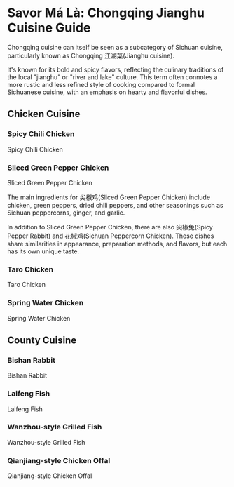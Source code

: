 # Savor Má Là: Chongqing Jianghu Cuisine Guide

<Chinese word="麻辣">
<template #pinyin>má là</template>
</Chinese>

Chongqing cuisine can itself be seen as a subcategory of Sichuan cuisine, particularly known as Chongqing <Speech>江湖菜</Speech>(Jianghu cuisine).

It's known for its bold and spicy flavors, reflecting the culinary traditions of the local "jianghu" or "river and lake" culture. This term often connotes a more rustic and less refined style of cooking compared to formal Sichuanese cuisine, with an emphasis on hearty and flavorful dishes.

## Chicken Cuisine

### Spicy Chili Chicken

<Chinese word="辣子鸡">
<template #pinyin>là zǐ jī</template>
Spicy Chili Chicken
</Chinese>

### Sliced Green Pepper Chicken

<Chinese word="尖椒鸡">
<template #pinyin>jiān jiāo jī</template>
Sliced Green Pepper Chicken
</Chinese>

The main ingredients for <Speech>尖椒鸡</Speech>(Sliced Green Pepper Chicken) include chicken, green peppers, dried chili peppers, and other seasonings such as Sichuan peppercorns, ginger, and garlic.

In addition to Sliced Green Pepper Chicken, there are also <Speech>尖椒兔</Speech>(Spicy Pepper Rabbit) and <Speech>花椒鸡</Speech>(Sichuan Peppercorn Chicken). These dishes share similarities in appearance, preparation methods, and flavors, but each has its own unique taste.

<YouTube link="https://youtu.be/rNs1n45_xfk?si=-06fiV4QdaCcUfzU">
<template #cover><img src="../../assets/youtube/lost-the-sense-of-taste.jpg" /></template>
<template #title>lost the sense of taste | فقدت حاسة التذوق بسبب الفلفل </template>
<template #author>Lao Wang in China</template>
<template #description>In an ancient inn in Chongqing, a table full of Jianghu cuisine, where the spiciness erases all worries! It's spicy enough to make your face expressive and lose your sense of taste! But it's so good, it's really delicious.</template>
</YouTube>

### Taro Chicken

<Chinese word="芋儿鸡">
<template #pinyin>yù ér jī</template>
Taro Chicken
</Chinese>

### Spring Water Chicken

<Chinese word="泉水鸡">
<template #pinyin>quán shuǐ jī</template>
Spring Water Chicken
</Chinese>

## County Cuisine

### Bishan Rabbit

<Chinese word="璧山兔">
<template #pinyin>bì shān tù</template>
Bishan Rabbit
</Chinese>

### Laifeng Fish

<Chinese word="来凤鱼">
<template #pinyin>lái fèng yú</template>
Laifeng Fish
</Chinese>

### Wanzhou-style Grilled Fish

<Chinese word="万州烤鱼">
<template #pinyin>wàn zhōu kǎo yú</template>
Wanzhou-style Grilled Fish
</Chinese>

### Qianjiang-style Chicken Offal

<Chinese word="黔江鸡杂">
<template #pinyin>qián jiāng jī zá</template>
Qianjiang-style Chicken Offal
</Chinese>